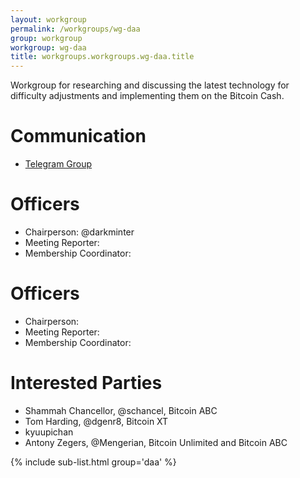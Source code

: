 ```yaml
---
layout: workgroup
permalink: /workgroups/wg-daa
group: workgroup
workgroup: wg-daa
title: workgroups.workgroups.wg-daa.title
---
```


Workgroup for researching and discussing the latest technology for difficulty
adjustments and implementing them on the Bitcoin Cash.

# Communication

* [Telegram Group](https://t.me/joinchat/HCYr506_9oNIjmWgXh_kyA)

# Officers

 * Chairperson: @darkminter
 * Meeting Reporter:
 * Membership Coordinator:

# Officers

 * Chairperson: 
 * Meeting Reporter:
 * Membership Coordinator: 

# Interested Parties

- Shammah Chancellor, @schancel, Bitcoin ABC
- Tom Harding, @dgenr8, Bitcoin XT
- kyuupichan
- Antony Zegers, @Mengerian, Bitcoin Unlimited and Bitcoin ABC

{% include sub-list.html group='daa' %}
